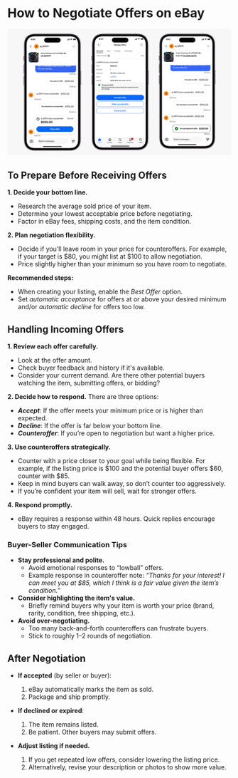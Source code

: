 # How to Negotiate Offers on eBay

![Ebay negotiation messages](./assets/images/screenshots/eBay-messaging.png)

## To Prepare Before Receiving Offers

**1. Decide your bottom line.**
   - Research the average sold price of your item.
   - Determine your lowest acceptable price before negotiating.
   - Factor in eBay fees, shipping costs, and the item condition.

**2. Plan negotiation flexibility.**
   - Decide if you’ll leave room in your price for counteroffers. For example, if your target is $80, you might list at $100 to allow negotiation.
   - Price slightly higher than your minimum so you have room to negotiate.

**Recommended steps:**
  - When creating your listing, enable the *Best Offer* option.
  - Set *automatic acceptance* for offers at or above your desired minimum and/or *automatic decline* for offers too low.

## Handling Incoming Offers

**1. Review each offer carefully.**
   - Look at the offer amount.
   - Check buyer feedback and history if it's available.
   - Consider your current demand. Are there other potential buyers watching the item, submitting offers, or bidding?

**2. Decide how to respond.** There are three options:
   - ***Accept***: If the offer meets your minimum price or is higher than expected.
   - ***Decline***: If the offer is far below your bottom line.
   - ***Counteroffer***: If you’re open to negotiation but want a higher price.

**3. Use counteroffers strategically.**
   - Counter with a price closer to your goal while being flexible. For example, if the listing price is $100 and the potential buyer offers $60, counter with $85.
   - Keep in mind buyers can walk away, so don’t counter too aggressively.
   - If you’re confident your item will sell, wait for stronger offers.


**4. Respond promptly.**
   - eBay requires a response within 48 hours. Quick replies encourage buyers to stay engaged.

### Buyer-Seller Communication Tips

- **Stay professional and polite.**
   - Avoid emotional responses to “lowball” offers.
   - Example response in counteroffer note: *“Thanks for your interest! I can meet you at $85, which I think is a fair value given the item’s condition.”*
- **Consider highlighting the item's value.**
   - Briefly remind buyers why your item is worth your price (brand, rarity, condition, free shipping, etc.).
- **Avoid over-negotiating.**
   - Too many back-and-forth counteroffers can frustrate buyers.
   - Stick to roughly 1–2 rounds of negotiation.

## After Negotiation

- **If accepted** (by seller or buyer):
   1. eBay automatically marks the item as sold.
   2. Package and ship promptly.

- **If declined or expired**:
   1. The item remains listed.
   2. Be patient. Other buyers may submit offers.

- **Adjust listing if needed.**
   1. If you get repeated low offers, consider lowering the listing price.
   2. Alternatively, revise your description or photos to show more value.